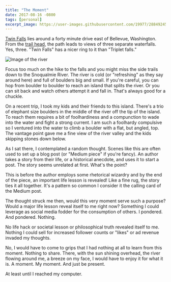 ```yaml
---
title: "The Moment"
date: 2017-08-16 -0800
tags: [personal]
excerpt_image: https://user-images.githubusercontent.com/19977/28849245-1241ec3a-76cb-11e7-9d80-b5e9f8fc555d.png
---
```


[Twin Falls](http://www.wta.org/go-hiking/hikes/twin-falls-state-park) lies around a forty minute drive east of Bellevue, Washington. From the [trail head](https://goo.gl/maps/Z3wQEg62xzB2), the path leads to views of three separate waterfalls. Yes, three. "Twin Falls" has a nicer ring to it than "Triplet falls."

![Image of the river](https://user-images.githubusercontent.com/19977/28849245-1241ec3a-76cb-11e7-9d80-b5e9f8fc555d.png)

Focus too much on the hike to the falls and you might miss the side trails down to the Snoqualmie River. The river is cold (or "refreshing" as they say around here) and full of boulders big and small. If you're careful, you can hop from boulder to boulder to reach an island that splits the river. Or you can sit back and watch others attempt it and fall in. That's always good for a chuckle.

On a recent trip, I took my kids and their friends to this island. There's a trio of elephant size boulders in the middle of the river off the tip of the island. To reach them requires a bit of foolhardiness and a compunction to wade into the water and fight a strong current. I am such a foolhardy compulsive so I ventured into the water to climb a boulder with a flat, but angled, top. The vantage point gave me a fine view of the river valley and the kids skipping stones down below.

As I sat there, I contemplated a random thought. Scenes like this are often used to set up a blog post (or "Medium piece" if you're fancy). An author takes a story from their life, or a historical anecdote, and uses it to start a post. The story seems unrelated at first. What's the point?

This is before the author employs some rhetorical wizardry and by the end of the piece, an important life lesson is revealed! Like a fine rug, the story ties it all together. It's a pattern so common I consider it the calling card of the Medium post.

The thought struck me then, would this very moment serve such a purpose? Would a major life lesson reveal itself to me right now? Something I could leverage as social media fodder for the consumption of others. I pondered. And pondered. Nothing.

No life hack or societal lesson or philosophical truth revealed itself to me. Nothing I could sell for increased follower counts or "likes" or ad revenue invaded my thoughts.

No, I would have to come to grips that I had nothing at all to learn from this moment. Nothing to share. There, with the sun shining overhead, the river flowing around me, a breeze on my face, I would have to enjoy it for what it is. A moment. My moment. And just be present.

At least until I reached my computer.
